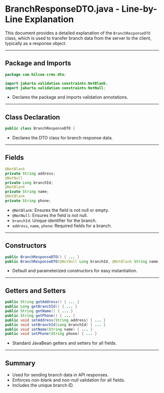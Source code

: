 # BranchResponseDTO.java - Line-by-Line Explanation

This document provides a detailed explanation of the `BranchResponseDTO` class, which is used to transfer branch data from the server to the client, typically as a response object.

---

## Package and Imports

```java
package com.hilcoe.crms.dto;

import jakarta.validation.constraints.NotBlank;
import jakarta.validation.constraints.NotNull;
```
- Declares the package and imports validation annotations.

---

## Class Declaration

```java
public class BranchResponseDTO {
```
- Declares the DTO class for branch response data.

---

## Fields

```java
@NotBlank
private String address;
@NotNull
private Long branchId;
@NotBlank
private String name;
@NotBlank
private String phone;
```
- `@NotBlank`: Ensures the field is not null or empty.
- `@NotNull`: Ensures the field is not null.
- `branchId`: Unique identifier for the branch.
- `address`, `name`, `phone`: Required fields for a branch.

---

## Constructors

```java
public BranchResponseDTO() { ... }
public BranchResponseDTO(@NotNull Long branchId, @NotBlank String name, @NotBlank String address, @NotBlank String phone) { ... }
```
- Default and parameterized constructors for easy instantiation.

---

## Getters and Setters

```java
public String getAddress() { ... }
public Long getBranchId() { ... }
public String getName() { ... }
public String getPhone() { ... }
public void setAddress(String address) { ... }
public void setBranchId(Long branchId) { ... }
public void setName(String name) { ... }
public void setPhone(String phone) { ... }
```
- Standard JavaBean getters and setters for all fields.

---

## Summary
- Used for sending branch data in API responses.
- Enforces non-blank and non-null validation for all fields.
- Includes the unique branch ID.
